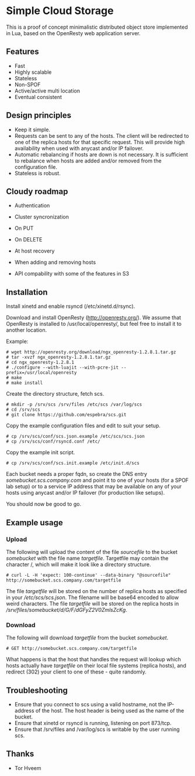 # Simple Cloud Storage

This is a proof of concept minimalistic distributed object store implemented in
Lua, based on the OpenResty web application server. 

## Features

* Fast
* Highly scalable
* Stateless
* Non-SPOF
* Active/active multi location
* Eventual consistent

## Design principles

* Keep it simple.
* Requests can be sent to any of the hosts. The client will be redirected to one of the replica hosts for that specific request. This will provide high availability when used with anycast and/or IP failover.
* Automatic rebalancing if hosts are down is not necessary. It is sufficient to rebalance when hosts are added and/or removed from the configuration file.
* Stateless is robust.

## Cloudy roadmap

* Authentication
* Cluster syncronization

 * On PUT
 * On DELETE
 * At host recovery
 * When adding and removing hosts

* API compability with some of the features in S3

## Installation

Install xinetd and enable rsyncd (/etc/xinetd.d/rsync).

Download and install OpenResty (http://openresty.org/). We assume that OpenResty is installed to /usr/local/openresty/, but feel free to install it to another location.

Example:

    # wget http://openresty.org/download/ngx_openresty-1.2.8.1.tar.gz
    # tar -xvzf ngx_openresty-1.2.8.1.tar.gz
    # cd ngx_openresty-1.2.8.1
    # ./configure --with-luajit --with-pcre-jit --prefix=/usr/local/openresty
    # make
    # make install

Create the directory structure, fetch scs.

    # mkdir -p /srv/scs /srv/files /etc/scs /var/log/scs
    # cd /srv/scs
    # git clone https://github.com/espebra/scs.git

Copy the example configuration files and edit to suit your setup.

    # cp /srv/scs/conf/scs.json.example /etc/scs/scs.json
    # cp /srv/scs/conf/rsyncd.conf /etc/

Copy the example init script.

    # cp /srv/scs/conf/scs.init.example /etc/init.d/scs

Each bucket needs a proper fqdn, so create the DNS entry *somebucket.scs.company.com* and point it to one of your hosts (for a SPOF lab setup) or to a service IP address that may be available on any of your hosts using anycast and/or IP failover (for production like setups).

You should now be good to go.

## Example usage

### Upload

The following will upload the content of the file *sourcefile* to the bucket *somebucket* with the file name *targetfile*. Targetfile may contain the character /, which will make it look like a directory structure.

    # curl -L -H 'expect: 100-continue' --data-binary "@sourcefile" http://somebucket.scs.company.com/targetfile

The file *targetfile* will be stored on the number of replica hosts as specified in your */etc/scs/scs.json*. The filename will be base64 encoded to allow weird characters. The file *targetfile* will be stored on the replica hosts in */srv/files/somebucket/d/G/F/dGFyZ2V0ZmlsZcKg*.

### Download

The following will download *targetfile* from the bucket *somebucket*. 

    # GET http://somebucket.scs.company.com/targetfile

What happens is that the host that handles the request will lookup which hosts actually have *targetfile* on their local file systems (replica hosts), and redirect (302) your client to one of these - quite randomly.

## Troubleshooting

* Ensure that you connect to scs using a valid hostname, not the IP-address of the host. The host header is being used as the name of the bucket.
* Ensure that xinetd or rsyncd is running, listening on port 873/tcp.
* Ensure that /srv/files and /var/log/scs is writable by the user running scs.

## Thanks

* Tor Hveem

